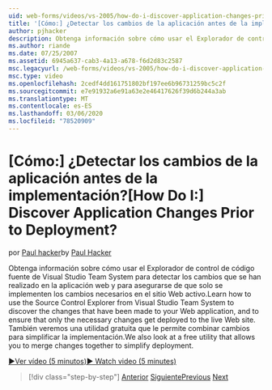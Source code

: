 ```yaml
---
uid: web-forms/videos/vs-2005/how-do-i-discover-application-changes-prior-to-deployment
title: '[Cómo:] ¿Detectar los cambios de la aplicación antes de la implementación? | Microsoft Docs'
author: pjhacker
description: Obtenga información sobre cómo usar el Explorador de control de código fuente de Visual Studio Team System para detectar los cambios que se han realizado en la aplicación web y para ensur...
ms.author: riande
ms.date: 07/25/2007
ms.assetid: 6945a637-cab3-4a13-a678-f6d2d83c2587
msc.legacyurl: /web-forms/videos/vs-2005/how-do-i-discover-application-changes-prior-to-deployment
msc.type: video
ms.openlocfilehash: 2cedf4dd161751802bf197ee6b96731259bc5c2f
ms.sourcegitcommit: e7e91932a6e91a63e2e46417626f39d6b244a3ab
ms.translationtype: MT
ms.contentlocale: es-ES
ms.lasthandoff: 03/06/2020
ms.locfileid: "78520909"
---
```

# <a name="how-do-i-discover-application-changes-prior-to-deployment"></a><span data-ttu-id="84d7e-104">[Cómo:] ¿Detectar los cambios de la aplicación antes de la implementación?</span><span class="sxs-lookup"><span data-stu-id="84d7e-104">[How Do I:] Discover Application Changes Prior to Deployment?</span></span>

<span data-ttu-id="84d7e-105">por [Paul hacker](https://github.com/pjhacker)</span><span class="sxs-lookup"><span data-stu-id="84d7e-105">by [Paul Hacker](https://github.com/pjhacker)</span></span>

<span data-ttu-id="84d7e-106">Obtenga información sobre cómo usar el Explorador de control de código fuente de Visual Studio Team System para detectar los cambios que se han realizado en la aplicación web y para asegurarse de que solo se implementen los cambios necesarios en el sitio Web activo.</span><span class="sxs-lookup"><span data-stu-id="84d7e-106">Learn how to use the Source Control Explorer from Visual Studio Team System to discover the changes that have been made to your Web application, and to ensure that only the necessary changes get deployed to the live Web site.</span></span> <span data-ttu-id="84d7e-107">También veremos una utilidad gratuita que le permite combinar cambios para simplificar la implementación.</span><span class="sxs-lookup"><span data-stu-id="84d7e-107">We also look at a free utility that allows you to merge changes together to simplify deployment.</span></span>

[<span data-ttu-id="84d7e-108">&#9654;Ver vídeo (5 minutos)</span><span class="sxs-lookup"><span data-stu-id="84d7e-108">&#9654; Watch video (5 minutes)</span></span>](https://channel9.msdn.com/Blogs/ASP-NET-Site-Videos/how-do-i-discover-application-changes-prior-to-deployment)

> [!div class="step-by-step"]
> <span data-ttu-id="84d7e-109">[Anterior](how-do-i-publish-and-analyze-test-results.md)
> [Siguiente](how-do-i-implement-continuous-integration-with-team-foundation.md)</span><span class="sxs-lookup"><span data-stu-id="84d7e-109">[Previous](how-do-i-publish-and-analyze-test-results.md)
[Next](how-do-i-implement-continuous-integration-with-team-foundation.md)</span></span>
